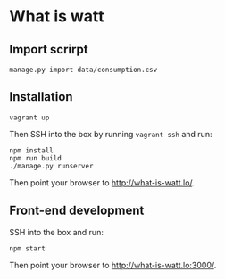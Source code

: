 What is watt
=======

Import scrirpt
--------------

`manage.py import data/consumption.csv`

Installation
------------

```
vagrant up
```

Then SSH into the box by running `vagrant ssh` and run:

```
npm install
npm run build
./manage.py runserver
```

Then point your browser to http://what-is-watt.lo/.

Front-end development
-------------

SSH into the box and run:

```
npm start
```

Then point your browser to http://what-is-watt.lo:3000/.
